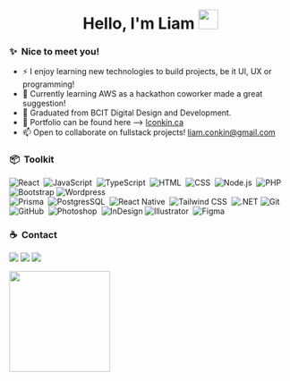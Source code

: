 <h1 align="center"><b>Hello, I'm Liam </b><img src="https://media.giphy.com/media/hvRJCLFzcasrR4ia7z/giphy.gif" width="35"></h1>

### ✨ &nbsp;Nice to meet you!
* ⚡ I enjoy learning new technologies to build projects, be it UI, UX or programming! 
* 🏫 Currently learning AWS as a hackathon coworker made a great suggestion!
* 🎉 Graduated from BCIT Digital Design and Development. 
* 🎼 Portfolio can be found here --> [lconkin.ca](https://lconkin.ca)
* 📫 Open to collaborate on fullstack projects! [liam.conkin@gmail.com](liam.conkin@gmail.com)


### 📦 &nbsp;Toolkit
![React](https://img.shields.io/badge/-React-05122A?style=flat&logo=react)&nbsp;
![JavaScript](https://img.shields.io/badge/-JavaScript-05122A?style=flat&logo=javascript)&nbsp;
![TypeScript](https://img.shields.io/badge/-Typescript-05122A?style=flat&logo=typescript)&nbsp;
![HTML](https://img.shields.io/badge/-HTML-05122A?style=flat&logo=HTML5)&nbsp;
![CSS](https://img.shields.io/badge/-CSS-05122A?style=flat&logo=CSS3&logoColor=1572B6)&nbsp;
![Node.js](https://img.shields.io/badge/-Node.js-05122A?style=flat&logo=node.js)&nbsp;
![PHP](https://img.shields.io/badge/-PHP-05122A?style=flat&logo=php)&nbsp;
![Bootstrap](https://img.shields.io/badge/-Bootstrap-05122A?style=flat&logo=bootstrap&logoColor=563D7C)
![Wordpress](https://img.shields.io/badge/-Wordpress-05122A?style=flat&logo=wordpress&logoColor=563D7C)\
![Prisma](https://img.shields.io/badge/-Prisma-05122A?style=flat&logo=prisma)&nbsp;
![PostgresSQL](https://img.shields.io/badge/-PostgresSQL-05122A?style=flat&logo=postgressql)&nbsp;
![React Native](https://img.shields.io/badge/-React_Native-05122A?style=flat&logo=reactnative)&nbsp;
![Tailwind CSS](https://img.shields.io/badge/-Tailwind-05122A?style=flat&logo=tailwind)&nbsp;
![.NET](https://img.shields.io/badge/-.NET-05122A?style=flat&logo=.NET&logoColor=563D7C)
![Git](https://img.shields.io/badge/-Git-05122A?style=flat&logo=git)&nbsp;
![GitHub](https://img.shields.io/badge/-GitHub-05122A?style=flat&logo=github)&nbsp;
![Photoshop](https://img.shields.io/badge/-Photoshop-05122A?style=flat&logo=adobe-photoshop)&nbsp;
![InDesign](https://img.shields.io/badge/-InDesign-05122A?style=flat&logo=adobe-indesign)
![Illustrator](https://img.shields.io/badge/-Illustrator-05122A?style=flat&logo=adobe-illustrator)&nbsp;
![Figma](https://img.shields.io/badge/-Figma-05122A?style=flat&logo=figma)&nbsp;
<br>

### ☕ &nbsp;Contact
<p align="left">
<a href="https://www.lconkin.ca"><img src="https://img.shields.io/badge/-lconkin.ca-3423A6?style=flat&logo=Google-Chrome&logoColor=white"/></a>
<a href="https://www.linkedin.com/in/liam-conkin/"><img src="https://img.shields.io/badge/-Liam%20Conkin-0077B5?style=flat&logo=Linkedin&logoColor=white"/></a>
<a href="mailto:liam.conkin@gmail.com"><img src="https://img.shields.io/badge/liam.conkin@gmail.com-D14836?style=flat&logo=Gmail&logoColor=white"/></a>
</p>

<a href="https://github.com/LiamBCIT">
  <img height="180em" src="https://github-readme-stats-eight-theta.vercel.app/api?username=LiamBCIT&show_icons=true&theme=algolia&include_all_commits=true&count_private=true"/>
<!--   <img height="180em" src="https://github-readme-stats-eight-theta.vercel.app/api/top-langs/?username=LiamBCIT&layout=compact&langs_count=8&theme=algolia"/> -->
</a>

